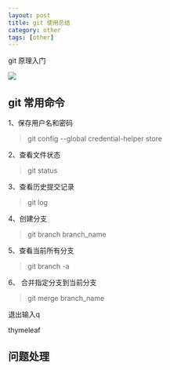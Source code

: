 ```yaml
---
layout: post
title: git 使用总结
category: other
tags: [other]
---
```


git 原理入门

![](https://louisjiang1989.github.io/assets/images/2015/git.JPG)  


## git 常用命令
1、保存用户名和密码
> git config --global credential-helper store

2、查看文件状态
> git status 

3、查看历史提交记录
> git log

4、创建分支
> git branch branch_name

5、查看当前所有分支
> git branch -a

6、 合并指定分支到当前分支
> git merge branch_name

退出输入q





thymeleaf







## 问题处理

